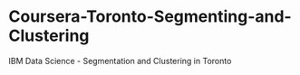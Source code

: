 # Coursera-Toronto-Segmenting-and-Clustering
IBM Data Science - Segmentation and Clustering in Toronto
